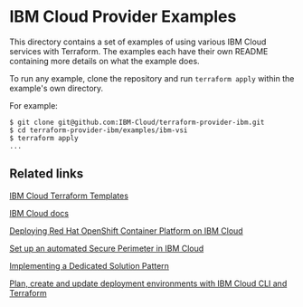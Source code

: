# IBM Cloud Provider Examples

This directory contains a set of examples of using various IBM Cloud services with
Terraform. The examples each have their own README containing more details
on what the example does.

To run any example, clone the repository and run `terraform apply` within
the example's own directory.

For example:

```
$ git clone git@github.com:IBM-Cloud/terraform-provider-ibm.git
$ cd terraform-provider-ibm/examples/ibm-vsi
$ terraform apply
...
```

## Related links

[IBM Cloud Terraform Templates](https://github.com/Cloud-Schematics/)

[IBM Cloud docs](https://console.bluemix.net/docs/terraform/index.html#index)

[Deploying Red Hat OpenShift Container Platform on IBM Cloud](https://github.com/IBM-Cloud/terraform-ibm-openshift)

[Set up an automated Secure Perimeter in IBM Cloud](https://developer.ibm.com/dwblog/2018/set-automated-secure-perimeter-ibm-cloud/)

[Implementing a Dedicated Solution Pattern](https://developer.ibm.com/dwblog/2018/ibm-cloud-dedicated-cloud-solution-patterns/)

[Plan, create and update deployment environments with IBM Cloud CLI and Terraform](https://console.bluemix.net/docs/tutorials/plan-create-update-deployments.html?cm_mc_uid=19581587337515153907719&cm_mc_sid_50200000=78994781543468126114&cm_mc_sid_52640000=70446141542694902477)